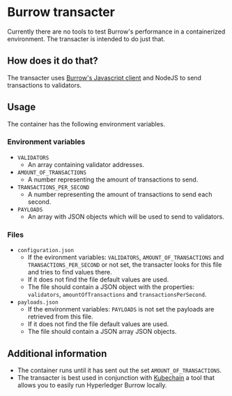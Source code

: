 # Burrow transacter
Currently there are no tools to test Burrow's performance in a containerized environment.
The transacter is intended to do just that. 

## How does it do that?
The transacter uses [Burrow's Javascript client](https://www.npmjs.com/package/@monax/legacy-db) and NodeJS to send transactions to validators.

## Usage
The container has the following environment variables.

### Environment variables
- `VALIDATORS`
  - An array containing validator addresses.
- `AMOUNT_OF_TRANSACTIONS`
  - A number representing the amount of transactions to send.
- `TRANSACTIONS_PER_SECOND`
  - A number representing the amount of transactions to send each second.
- `PAYLOADS`
  - An array with JSON objects which will be used to send to validators.


### Files
- `configuration.json`
  - If the evironment variables: `VALIDATORS`, `AMOUNT_OF_TRANSACTIONS` and `TRANSACTIONS_PER_SECOND` or not set, the transacter looks for this file and tries to find values there.
  - If it does not find the file default values are used.
  - The file should contain a JSON object with the properties: ``validators``, `amountOfTransactions` and `transactionsPerSecond`.
- `payloads.json`
  - If the environment variables: `PAYLOADS` is not set the payloads are retrieved from this file.
  - If it does not find the file default values are used.
  - The file should contain a JSON array JSON objects.

## Additional information
- The container runs until it has sent out the set `AMOUNT_OF_TRANSACTIONS`.
- The transacter is best used in conjunction with [Kubechain](https://github.com/kubechain/kubechain) a tool that allows you to easily run Hyperledger Burrow locally.
